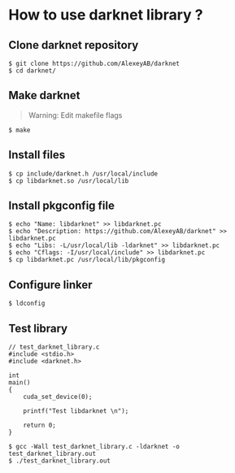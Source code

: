 # How to use darknet library ?

## Clone darknet repository
```
$ git clone https://github.com/AlexeyAB/darknet
$ cd darknet/
```

## Make darknet
>Warning: Edit makefile flags
```
$ make
```

## Install files
```
$ cp include/darknet.h /usr/local/include
$ cp libdarknet.so /usr/local/lib
```

## Install pkgconfig file
```
$ echo "Name: libdarknet" >> libdarknet.pc
$ echo "Description: https://github.com/AlexeyAB/darknet" >> libdarknet.pc
$ echo "Libs: -L/usr/local/lib -ldarknet" >> libdarknet.pc
$ echo "Cflags: -I/usr/local/include" >> libdarknet.pc
$ cp libdarknet.pc /usr/local/lib/pkgconfig
```

## Configure linker
```
$ ldconfig
```

## Test library
```
// test_darknet_library.c
#include <stdio.h>
#include <darknet.h>

int
main()
{
	cuda_set_device(0);
	
	printf("Test libdarknet \n");
	
	return 0;
}
```

```
$ gcc -Wall test_darknet_library.c -ldarknet -o test_darknet_library.out
$ ./test_darknet_library.out
```


